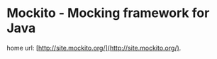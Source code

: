 # Mockito - Mocking framework for Java

home url: [http://site.mockito.org/](http://site.mockito.org/).

